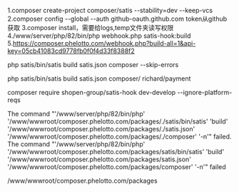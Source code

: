 1.composer create-project composer/satis --stability=dev --keep-vcs
2.composer config --global --auth github-oauth.github.com <token> token从github获取
3.composer install，需要给logs,temp文件夹读写权限
4./www/server/php/82/bin/php webhook.php satis-hook:build
5.https://composer.phelotto.com/webhook.php?build-all=1&api-key=05cb41083cd9778fb0f0f4d33f8388f2

php satis/bin/satis build satis.json composer --skip-errors


php satis/bin/satis build satis.json composer/ richard/payment

composer require shopen-group/satis-hook dev-develop --ignore-platform-reqs

The command &quot;&#x27;/www/server/php/82/bin/php&#x27; &#x27;/www/wwwroot/composer.phelotto.com/packages/./satis/bin/satis&#x27; &#x27;build&#x27; &#x27;/www/wwwroot/composer.phelotto.com/packages/./satis.json&#x27; &#x27;/www/wwwroot/composer.phelotto.com/packages/./composer&#x27; &#x27;-n&#x27;&quot; failed.
The command &quot;&#x27;/www/server/php/82/bin/php&#x27; &#x27;/www/wwwroot/composer.phelotto.com/packages/satis/bin/satis&#x27; &#x27;build&#x27; &#x27;/www/wwwroot/composer.phelotto.com/packages/satis.json&#x27; &#x27;/www/wwwroot/composer.phelotto.com/packages/composer&#x27; &#x27;-n&#x27;&quot; failed

/www/wwwroot/composer.phelotto.com/packages


